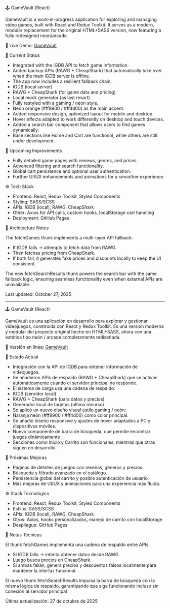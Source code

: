 🕹️ GameVault (React)

GameVault is a work-in-progress application for exploring and managing video games, built with React and Redux Toolkit.
It serves as a modern, modular replacement for the original HTML+SASS version, now featuring a fully redesigned neon/arcade.

🔗 Live Demo: [GameVault](https://alex0-8.github.io/Game_Vault_V2/)

🔹 Current Status

- Integrated with the IGDB API to fetch game information.
- Added backup APIs (RAWG + CheapShark) that automatically take over when the main IGDB server is offline.
- The app now includes a resilient fallback chain:
- IGDB (local server)
- RAWG + CheapShark (for game data and pricing)
- Local mock generator (as last resort)
- Fully restyled with a gaming / neon style.
- Neon orange (#ff9900 / #ff4d00) as the main accent.
- Added responsive design, optimized layout for mobile and desktop.
- Hover effects adapted to work differently on desktop and touch devices.
- Added a search bar component that allows users to find games dynamically.
- Base sections like Home and Cart are functional, while others are still under development.

🚧 Upcoming Improvements

- Fully detailed game pages with reviews, genres, and prices.
- Advanced filtering and search functionality.
- Global cart persistence and optional user authentication.
- Further UI/UX enhancements and animations for a smoother experience.

⚙️ Tech Stack

- Frontend: React, Redux Toolkit, Styled Components
- Styling: SASS/SCSS
- APIs: IGDB (local), RAWG, CheapShark
- Other: Axios for API calls, custom hooks, localStorage cart handling
- Deployment: GitHub Pages

🧩 Architecture Notes

The fetchGames thunk implements a multi-layer API fallback:
- If IGDB fails → attempts to fetch data from RAWG.
- Then fetches pricing from CheapShark.
- If both fail, it generates fake prices and discounts locally to keep the UI consistent.

The new fetchSearchResults thunk powers the search bar with the same fallback logic, ensuring seamless functionality even when external APIs are unavailable.

Last updated: October 27, 2025

--------------------------------------------------------------------------------------------

🕹️ GameVault (React)

GameVault es una aplicación en desarrollo para explorar y gestionar videojuegos, construida con React y Redux Toolkit.
Es una versión moderna y modular del proyecto original hecho en HTML+SASS, ahora con una estética tipo neón / arcade completamente rediseñada.

🔗 Versión en línea: [GameVault](https://alex0-8.github.io/Game_Vault_V2/)

🔹 Estado Actual

- Integración con la API de IGDB para obtener información de videojuegos.
- Se añadieron APIs de respaldo (RAWG + CheapShark) que se activan automáticamente cuando el servidor principal no responde.
- El sistema de carga usa una cadena de respaldo:
- IGDB (servidor local)
- RAWG + CheapShark (para datos y precios)
- Generador local de tarjetas (último recurso)
- Se aplicó un nuevo diseño visual estilo gaming / neón:
- Naranja neón (#ff9900 / #ff4d00) como color principal.
- Se añadió diseño responsive y ajustes de hover adaptados a PC y dispositivos móviles.
- Nuevo componente de barra de búsqueda, que permite encontrar juegos dinámicamente
- Secciones como Inicio y Carrito son funcionales, mientras que otras siguen en desarrollo.

🚧 Próximas Mejoras

- Páginas de detalles de juegos con reseñas, géneros y precios.
- Búsqueda y filtrado avanzado en el catálogo.
- Persistencia global del carrito y posible autenticación de usuario.
- Más mejoras de UI/UX y animaciones para una experiencia más fluida.

⚙️ Stack Tecnológico

- Frontend: React, Redux Toolkit, Styled Components
- Estilos: SASS/SCSS
- APIs: IGDB (local), RAWG, CheapShark
- Otros: Axios, hooks personalizados, manejo de carrito con localStorage
- Despliegue: GitHub Pages

🧩 Notas Técnicas

El thunk fetchGames implementa una cadena de respaldo entre APIs:
- Si IGDB falla → intenta obtener datos desde RAWG.
- Luego busca precios en CheapShark.
- Si ambas fallan, genera precios y descuentos falsos localmente para mantener la interfaz funcional.

El nuevo thunk fetchSearchResults impulsa la barra de búsqueda con la misma lógica de respaldo, garantizando que siga funcionando incluso sin conexión al servidor principal

Última actualización: 27 de octubre de 2025
